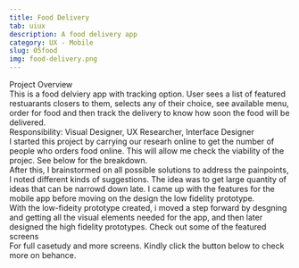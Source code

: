 ```yaml
---
title: Food Delivery
tab: uiux
description: A food delivery app
category: UX - Mobile
slug: 05food
img: food-delivery.png
---
```


<div class="lg:p-4 pt-4 mb-4 text-pryColor font-bold text-2xl lg:text-4xl">
  Project Overview
</div>

<div class="lg:p-4 mb-4 leading-9">
This is a food delviery app with tracking option. User sees a list of featured restuarants closers to them, selects any of their choice, see available menu, order for food and then track the delivery to know how soon the food will be delivered.
<div class="pt-4 ">
 <span class = "text-pryColor font-bold"> Responsibility:</span> Visual Designer, UX Researcher, Interface Designer
</div>
</div>

<div class=" pt-4 lg:p-4 mb-4 leading-9">
I started this project by carrying our researh online to get the number of people who orders food online. This will allow me check the viability of the projec. See below for the breakdown.  
</div>

  <div class="mt-14">
    <div><dynamic-image filename="breakdown.png"></dynamic-image> </div>
  </div>

<!--more-->

  <div class="mt-14 pt-4 lg:p-4 mb-4 leading-9">
    After this, I brainstormed on all possible solutions to address the painpoints, I noted different kinds of suggestions. The idea was to get large quantity of ideas that can be narrowd down late. I came up with the features for the mobile app before moving on the design the low fidelity prototype.  
  </div>

   <div class="mt-14">
    <div><dynamic-image filename="low-fidelity.jpg"></dynamic-image> </div>
  </div>

<div class=" mt-14 pt-4 lg:p-4 mb-4 leading-9">
With the low-fideity prototype created, i moved a step forward by desgning and getting all the visual elements needed for the app, and then later designed the high fidelity prototypes. Check out some of the featured screens

 <div class="mt-14">
    <div><dynamic-image filename="1.jpg"></dynamic-image> </div>
        <div><dynamic-image class = "mt-14" filename= "2.jpg"></dynamic-image> </div>
  </div>
</div>

<div class="pt-4 lg:p-4 mb-4 leading-9">
For full casetudy and more screens. Kindly click the button below to check more on behance.
</div>
<btn3 class ="mt-4" text="See More" href="https://www.behance.net/gallery/122457611/Food-Delivery-App"> </btn3 >
